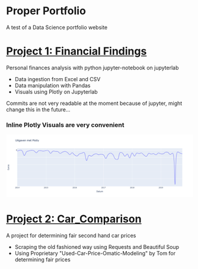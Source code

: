 # Proper Portfolio
A test of a Data Science portfolio website

# [Project 1: Financial Findings](https://github.com/WeaverTL/Financial_Findings)
Personal finances analysis with python jupyter-notebook on jupyterlab
  - Data ingestion from Excel and CSV
  - Data manipulation with Pandas
  - Visuals using Plotly on Jupyterlab
 
Commits are not very readable at the moment because of jupyter, might change this in the future...

### Inline Plotly Visuals are very convenient

![](/images/PlotlyVisual.png)

# [Project 2: Car_Comparison](https://github.com/WeaverTL/Car_Comparison)
A project for determining fair second hand car prices
  - Scraping the old fashioned way using Requests and Beautiful Soup
  - Using Proprietary "Used-Car-Price-Omatic-Modeling" by Tom for determining fair prices
